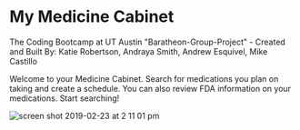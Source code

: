# My Medicine Cabinet
The Coding Bootcamp at UT Austin "Baratheon-Group-Project" - 
Created and Built By: Katie Robertson, Andraya Smith, Andrew Esquivel, Mike Castillo

Welcome to your Medicine Cabinet. Search for medications you plan on taking and create a schedule. You can also review FDA information on your medications. Start searching!

![screen shot 2019-02-23 at 2 11 01 pm](https://user-images.githubusercontent.com/44386342/53294854-adbd0e00-37b4-11e9-8689-7e6e08baf5f3.png)



